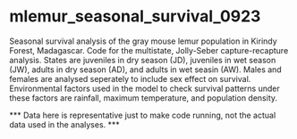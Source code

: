 # mlemur_seasonal_survival_0923
Seasonal survival analysis of the gray mouse lemur population in Kirindy Forest, Madagascar.
Code for the multistate, Jolly-Seber capture-recapture analysis.
States are juveniles in dry season (JD), juveniles in wet season (JW), adults in dry season (AD), and adults in wet seasin (AW).
Males and females are analysed seperately to include sex effect on survival.
Environmental factors used in the model to check survival patterns under these factors are rainfall, maximum temperature, and population density.

*** Data here is representative just to make code running, not the actual data used in the analyses. ***
